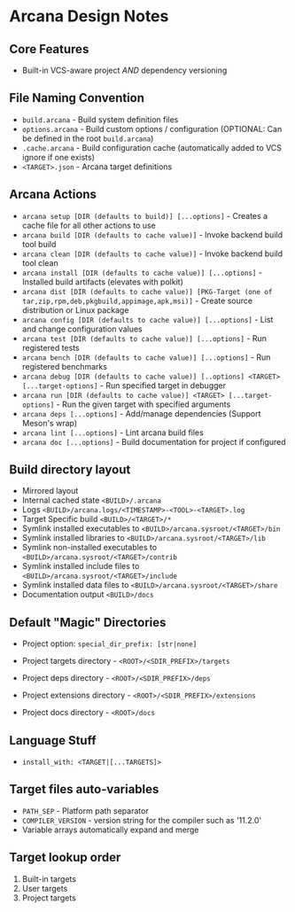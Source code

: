 # Arcana Design Notes

## Core Features

* Built-in VCS-aware project *AND* dependency versioning

## File Naming Convention

* `build.arcana` - Build system definition files
* `options.arcana` - Build custom options / configuration (OPTIONAL: Can be defined in the root `build.arcana`)
* `.cache.arcana` - Build configuration cache (automatically added to VCS ignore if one exists)
* `<TARGET>.json` - Arcana target definitions

## Arcana Actions

* `arcana setup [DIR (defaults to build)] [...options]` - Creates a cache file for all other actions to use
* `arcana build [DIR (defaults to cache value)]` - Invoke backend build tool build
* `arcana clean [DIR (defaults to cache value)]` - Invoke backend build tool clean
* `arcana install [DIR (defaults to cache value)] [...options]` - Installed build artifacts (elevates with polkit)
* `arcana dist [DIR (defaults to cache value)] [PKG-Target (one of tar,zip,rpm,deb,pkgbuild,appimage,apk,msi)]` - Create source distribution or Linux package
* `arcana config [DIR (defaults to cache value)] [...options]` - List and change configuration values
* `arcana test [DIR (defaults to cache value)] [...options]` - Run registered tests
* `arcana bench [DIR (defaults to cache value)] [...options]` - Run registered benchmarks
* `arcana debug [DIR (defaults to cache value)] [..options] <TARGET> [...target-options]` - Run specified target in debugger
* `arcana run [DIR (defaults to cache value)] <TARGET> [...target-options]` - Run the given target with specified arguments
* `arcana deps [...options]` - Add/manage dependencies (Support Meson's wrap)
* `arcana lint [...options]` - Lint arcana build files
* `arcana doc [...options]` - Build documentation for project if configured

## Build directory layout

* Mirrored layout
* Internal cached state `<BUILD>/.arcana`
* Logs `<BUILD>/arcana.logs/<TIMESTAMP>-<TOOL>-<TARGET>.log`
* Target Specific build `<BUILD>/<TARGET>/*`
* Symlink installed executables to `<BUILD>/arcana.sysroot/<TARGET>/bin`
* Symlink installed libraries to `<BUILD>/arcana.sysroot/<TARGET>/lib`
* Symlink non-installed executables to `<BUILD>/arcana.sysroot/<TARGET>/contrib`
* Symlink installed include files to `<BUILD>/arcana.sysroot/<TARGET>/include`
* Symlink installed data files to `<BUILD>/arcana.sysroot/<TARGET>/share`
* Documentation output `<BUILD>/docs`

## Default "Magic" Directories

* Project option: `special_dir_prefix: [str|none]`

* Project targets directory - `<ROOT>/<SDIR_PREFIX>/targets`
* Project deps directory - `<ROOT>/<SDIR_PREFIX>/deps`
* Project extensions directory - `<ROOT>/<SDIR_PREFIX>/extensions`
* Project docs directory - `<ROOT>/docs`

## Language Stuff

* `install_with: <TARGET|[...TARGETS]>`

## Target files auto-variables

* `PATH_SEP` - Platform path separator
* `COMPILER_VERSION` - version string for the compiler such as '11.2.0'
* Variable arrays automatically expand and merge

## Target lookup order

 1. Built-in targets
 2. User targets
 3. Project targets
